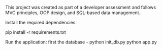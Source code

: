 This project was created as part of a developer assessment and follows MVC principles, OOP design, and SQL-based data management.

Install the required dependencies:

pip install -r requirements.txt

Run the application:
  first the database - python init_db.py
  python app.py
